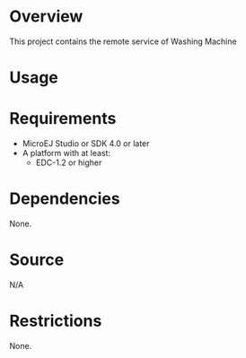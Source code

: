 <!--
	Markdown
	
	Copyright 2016 IS2T. All rights reserved.
	Modification and distribution is permitted under certain conditions.
	IS2T PROPRIETARY/CONFIDENTIAL. Use is subject to license terms.
-->
# Overview
This project contains the remote service of Washing Machine

# Usage


# Requirements
* MicroEJ Studio or SDK 4.0 or later
* A platform with at least:
	* EDC-1.2 or higher

# Dependencies
None.

# Source
N/A

# Restrictions
None.